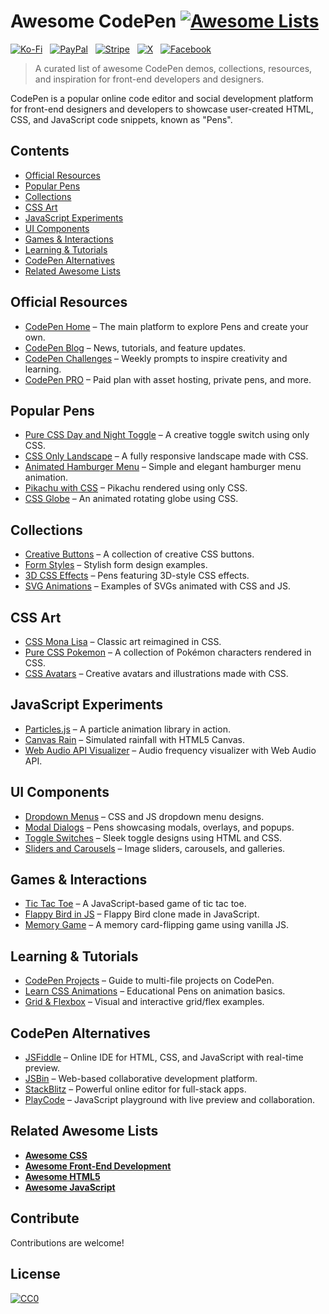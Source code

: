 # Awesome CodePen [![Awesome Lists](https://srv-cdn.himpfen.io/badges/awesome-lists/awesomelists-flat.svg)](https://github.com/awesomelistsio/awesome)

[![Ko-Fi](https://srv-cdn.himpfen.io/badges/kofi/kofi-flat.svg)](https://ko-fi.com/awesomelists) &nbsp; [![PayPal](https://srv-cdn.himpfen.io/badges/paypal/paypal-flat.svg)](https://www.paypal.com/donate/?hosted_button_id=3LLKRXJU44EJJ) &nbsp; [![Stripe](https://srv-cdn.himpfen.io/badges/stripe/stripe-flat.svg)](https://tinyurl.com/e8ymxdw3) &nbsp; [![X](https://srv-cdn.himpfen.io/badges/twitter/twitter-flat.svg)](https://x.com/ListsAwesome) &nbsp; [![Facebook](https://srv-cdn.himpfen.io/badges/facebook-pages/facebook-pages-flat.svg)](https://www.facebook.com/awesomelists)

> A curated list of awesome CodePen demos, collections, resources, and inspiration for front-end developers and designers.

CodePen is a popular online code editor and social development platform for front-end designers and developers to showcase user-created HTML, CSS, and JavaScript code snippets, known as "Pens".

## Contents

- [Official Resources](#official-resources)
- [Popular Pens](#popular-pens)
- [Collections](#collections)
- [CSS Art](#css-art)
- [JavaScript Experiments](#javascript-experiments)
- [UI Components](#ui-components)
- [Games & Interactions](#games--interactions)
- [Learning & Tutorials](#learning--tutorials)
- [CodePen Alternatives](#codepen-alternatives)
- [Related Awesome Lists](#related-awesome-lists)

## Official Resources

- [CodePen Home](https://codepen.io/) – The main platform to explore Pens and create your own.
- [CodePen Blog](https://blog.codepen.io/) – News, tutorials, and feature updates.
- [CodePen Challenges](https://codepen.io/challenges) – Weekly prompts to inspire creativity and learning.
- [CodePen PRO](https://codepen.io/pro) – Paid plan with asset hosting, private pens, and more.

## Popular Pens

- [Pure CSS Day and Night Toggle](https://codepen.io/t_afif/pen/OJzvxWe) – A creative toggle switch using only CSS.
- [CSS Only Landscape](https://codepen.io/ivorjetski/pen/RwpRJbq) – A fully responsive landscape made with CSS.
- [Animated Hamburger Menu](https://codepen.io/denic/pen/abEjrZN) – Simple and elegant hamburger menu animation.
- [Pikachu with CSS](https://codepen.io/ChrisDermody/pen/VWbJjB) – Pikachu rendered using only CSS.
- [CSS Globe](https://codepen.io/kevinpowell/pen/NWqddvV) – An animated rotating globe using CSS.

## Collections

- [Creative Buttons](https://codepen.io/collection/nQPBbY) – A collection of creative CSS buttons.
- [Form Styles](https://codepen.io/collection/XKpNbP) – Stylish form design examples.
- [3D CSS Effects](https://codepen.io/collection/XVgZMg) – Pens featuring 3D-style CSS effects.
- [SVG Animations](https://codepen.io/collection/DQvYpQ) – Examples of SVGs animated with CSS and JS.

## CSS Art

- [CSS Mona Lisa](https://codepen.io/jaysalvat/pen/vOeWZw) – Classic art reimagined in CSS.
- [Pure CSS Pokemon](https://codepen.io/collection/AXmWgN) – A collection of Pokémon characters rendered in CSS.
- [CSS Avatars](https://codepen.io/collection/DEGbMq) – Creative avatars and illustrations made with CSS.

## JavaScript Experiments

- [Particles.js](https://codepen.io/VincentGarreau/pen/pnlso) – A particle animation library in action.
- [Canvas Rain](https://codepen.io/jackrugile/pen/BQbqVz) – Simulated rainfall with HTML5 Canvas.
- [Web Audio API Visualizer](https://codepen.io/akm2/pen/rHIsa) – Audio frequency visualizer with Web Audio API.

## UI Components

- [Dropdown Menus](https://codepen.io/collection/nLXYpL) – CSS and JS dropdown menu designs.
- [Modal Dialogs](https://codepen.io/collection/XQvNmz) – Pens showcasing modals, overlays, and popups.
- [Toggle Switches](https://codepen.io/collection/nZpMbR) – Sleek toggle designs using HTML and CSS.
- [Sliders and Carousels](https://codepen.io/collection/XgkLKL) – Image sliders, carousels, and galleries.

## Games & Interactions

- [Tic Tac Toe](https://codepen.io/Alireza29675/pen/MWdzBxM) – A JavaScript-based game of tic tac toe.
- [Flappy Bird in JS](https://codepen.io/bionik/pen/xxpbKqG) – Flappy Bird clone made in JavaScript.
- [Memory Game](https://codepen.io/aaroniker/pen/ExaZQZP) – A memory card-flipping game using vanilla JS.

## Learning & Tutorials

- [CodePen Projects](https://blog.codepen.io/documentation/codepen-projects/) – Guide to multi-file projects on CodePen.
- [Learn CSS Animations](https://codepen.io/collection/nbBqgY) – Educational Pens on animation basics.
- [Grid & Flexbox](https://codepen.io/collection/AGJLaR) – Visual and interactive grid/flex examples.

## CodePen Alternatives

- [JSFiddle](https://jsfiddle.net/) – Online IDE for HTML, CSS, and JavaScript with real-time preview.
- [JSBin](https://jsbin.com/) – Web-based collaborative development platform.
- [StackBlitz](https://stackblitz.com/) – Powerful online editor for full-stack apps.
- [PlayCode](https://playcode.io/) – JavaScript playground with live preview and collaboration.

## Related Awesome Lists

- **[Awesome CSS](https://github.com/awesomelistsio/awesome-css)**
- **[Awesome Front-End Development](https://github.com/awesomelistsio/awesome-front-end-development)**
- **[Awesome HTML5](https://github.com/awesomelistsio/awesome-html5)**
- **[Awesome JavaScript](https://github.com/awesomelistsio/awesome-javascript)**
  
## Contribute

Contributions are welcome!

## License

[![CC0](https://mirrors.creativecommons.org/presskit/buttons/88x31/svg/by-sa.svg)](http://creativecommons.org/licenses/by-sa/4.0/)
